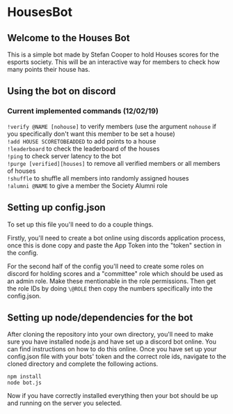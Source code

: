 # HousesBot

## Welcome to the Houses Bot

This is a simple bot made by Stefan Cooper to hold Houses scores 
for the esports society. This will be an interactive way for members
to check how many points their house has.

## Using the bot on discord

### Current implemented commands (12/02/19)

`!verify @NAME [nohouse]` to verify members (use the argument `nohouse` if you specifically don't want this member to be set a house) <br />
`!add HOUSE SCORETOBEADDED` to add points to a house <br />
`!leaderboard` to check the leaderboard of the houses <br />
`!ping` to check server latency to the bot <br />
`!purge [verified][houses]` to remove all verified members or all members of houses <br />
`!shuffle` to shuffle all members into randomly assigned houses <br />
`!alumni @NAME` to give a member the Society Alumni role <br />

## Setting up config.json

To set up this file you'll need to do a couple things.

Firstly, you'll need to create a bot online using discords application process,
once this is done copy and paste the App Token into the "token" section in the config.

For the second half of the config you'll need to create some roles on discord for 
holding scores and a "committee" role which should be used as an admin role. Make these
mentionable in the role permissions. Then get the role IDs by doing `\@ROLE` then copy the 
numbers specifically into the config.json.


## Setting up node/dependencies for the bot

After cloning the repository into your own directory, you'll need to make 
sure you have installed node.js and have set up a discord bot online. You 
can find instructions on how to do this online. Once you have set up your 
config.json file with your bots' token and the correct role ids, navigate 
to the cloned directory and complete the following actions.

`npm install` <br />
`node bot.js`

Now if you have correctly installed everything then your bot should be up and 
running on the server you selected.
